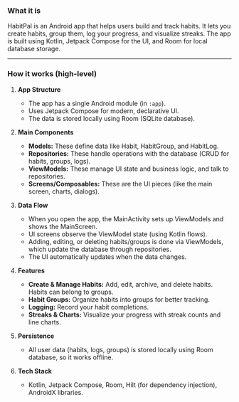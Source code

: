 ### What it is

HabitPal is an Android app that helps users build and track habits. It lets you create habits, group them, log your progress, and visualize streaks. The app is built using Kotlin, Jetpack Compose for the UI, and Room for local database storage.

---

### How it works (high-level)

1. **App Structure**
    - The app has a single Android module (in `:app`).
    - Uses Jetpack Compose for modern, declarative UI.
    - The data is stored locally using Room (SQLite database).

2. **Main Components**
    - **Models:** These define data like Habit, HabitGroup, and HabitLog.
    - **Repositories:** These handle operations with the database (CRUD for habits, groups, logs).
    - **ViewModels:** These manage UI state and business logic, and talk to repositories.
    - **Screens/Composables:** These are the UI pieces (like the main screen, charts, dialogs).

3. **Data Flow**
    - When you open the app, the MainActivity sets up ViewModels and shows the MainScreen.
    - UI screens observe the ViewModel state (using Kotlin flows).
    - Adding, editing, or deleting habits/groups is done via ViewModels, which update the database through repositories.
    - The UI automatically updates when the data changes.

4. **Features**
    - **Create & Manage Habits:** Add, edit, archive, and delete habits. Habits can belong to groups.
    - **Habit Groups:** Organize habits into groups for better tracking.
    - **Logging:** Record your habit completions.
    - **Streaks & Charts:** Visualize your progress with streak counts and line charts.

5. **Persistence**
    - All user data (habits, logs, groups) is stored locally using Room database, so it works offline.

6. **Tech Stack**
    - Kotlin, Jetpack Compose, Room, Hilt (for dependency injection), AndroidX libraries.
